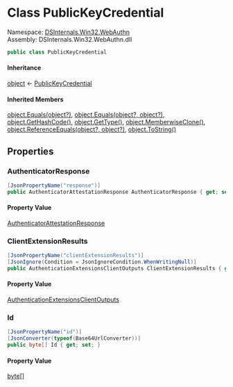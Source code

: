 # <a id="DSInternals_Win32_WebAuthn_PublicKeyCredential"></a> Class PublicKeyCredential

Namespace: [DSInternals.Win32.WebAuthn](DSInternals.Win32.WebAuthn.md)  
Assembly: DSInternals.Win32.WebAuthn.dll  

```csharp
public class PublicKeyCredential
```

#### Inheritance

[object](https://learn.microsoft.com/dotnet/api/system.object) ← 
[PublicKeyCredential](DSInternals.Win32.WebAuthn.PublicKeyCredential.md)

#### Inherited Members

[object.Equals\(object?\)](https://learn.microsoft.com/dotnet/api/system.object.equals\#system\-object\-equals\(system\-object\)), 
[object.Equals\(object?, object?\)](https://learn.microsoft.com/dotnet/api/system.object.equals\#system\-object\-equals\(system\-object\-system\-object\)), 
[object.GetHashCode\(\)](https://learn.microsoft.com/dotnet/api/system.object.gethashcode), 
[object.GetType\(\)](https://learn.microsoft.com/dotnet/api/system.object.gettype), 
[object.MemberwiseClone\(\)](https://learn.microsoft.com/dotnet/api/system.object.memberwiseclone), 
[object.ReferenceEquals\(object?, object?\)](https://learn.microsoft.com/dotnet/api/system.object.referenceequals), 
[object.ToString\(\)](https://learn.microsoft.com/dotnet/api/system.object.tostring)

## Properties

### <a id="DSInternals_Win32_WebAuthn_PublicKeyCredential_AuthenticatorResponse"></a> AuthenticatorResponse

```csharp
[JsonPropertyName("response")]
public AuthenticatorAttestationResponse AuthenticatorResponse { get; set; }
```

#### Property Value

 [AuthenticatorAttestationResponse](DSInternals.Win32.WebAuthn.AuthenticatorAttestationResponse.md)

### <a id="DSInternals_Win32_WebAuthn_PublicKeyCredential_ClientExtensionResults"></a> ClientExtensionResults

```csharp
[JsonPropertyName("clientExtensionResults")]
[JsonIgnore(Condition = JsonIgnoreCondition.WhenWritingNull)]
public AuthenticationExtensionsClientOutputs ClientExtensionResults { get; set; }
```

#### Property Value

 [AuthenticationExtensionsClientOutputs](DSInternals.Win32.WebAuthn.AuthenticationExtensionsClientOutputs.md)

### <a id="DSInternals_Win32_WebAuthn_PublicKeyCredential_Id"></a> Id

```csharp
[JsonPropertyName("id")]
[JsonConverter(typeof(Base64UrlConverter))]
public byte[] Id { get; set; }
```

#### Property Value

 [byte](https://learn.microsoft.com/dotnet/api/system.byte)\[\]

